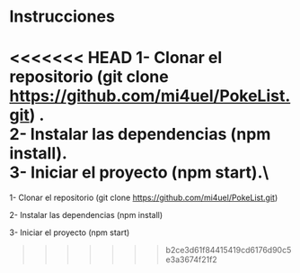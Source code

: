 # Instrucciones

<<<<<<< HEAD
1- Clonar el repositorio (git clone https://github.com/mi4uel/PokeList.git) .\
2- Instalar las dependencias (npm install).\
3- Iniciar el proyecto (npm start).\
=======
1- Clonar el repositorio (git clone https://github.com/mi4uel/PokeList.git)

2- Instalar las dependencias (npm install)

3- Iniciar el proyecto (npm start)
>>>>>>> b2ce3d61f84415419cd6176d90c5e3a3674f21f2
